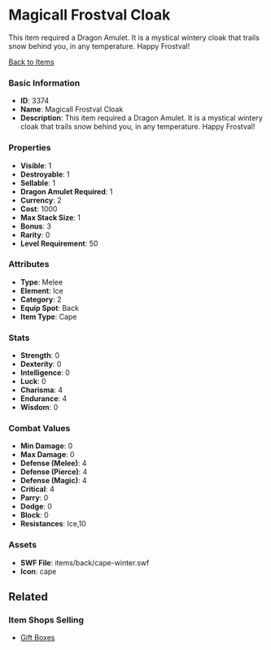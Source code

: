 # Magicall Frostval Cloak

This item required a Dragon Amulet. It is a mystical wintery cloak that trails snow behind you, in any temperature. Happy Frostval!

[Back to Items](../items.md)

### Basic Information

- **ID**: 3374
- **Name**: Magicall Frostval Cloak
- **Description**: This item required a Dragon Amulet. It is a mystical wintery cloak that trails snow behind you, in any temperature. Happy Frostval!

### Properties

- **Visible**: 1
- **Destroyable**: 1
- **Sellable**: 1
- **Dragon Amulet Required**: 1
- **Currency**: 2
- **Cost**: 1000
- **Max Stack Size**: 1
- **Bonus**: 3
- **Rarity**: 0
- **Level Requirement**: 50

### Attributes

- **Type**: Melee
- **Element**: Ice
- **Category**: 2
- **Equip Spot**: Back
- **Item Type**: Cape

### Stats

- **Strength**: 0
- **Dexterity**: 0
- **Intelligence**: 0
- **Luck**: 0
- **Charisma**: 4
- **Endurance**: 4
- **Wisdom**: 0

### Combat Values

- **Min Damage**: 0
- **Max Damage**: 0
- **Defense (Melee)**: 4
- **Defense (Pierce)**: 4
- **Defense (Magic)**: 4
- **Critical**: 4
- **Parry**: 0
- **Dodge**: 0
- **Block**: 0
- **Resistances**: Ice,10

### Assets

- **SWF File**: items/back/cape-winter.swf
- **Icon**: cape

## Related

### Item Shops Selling

- [Gift Boxes](../item-shops/58-gift-boxes.md)

